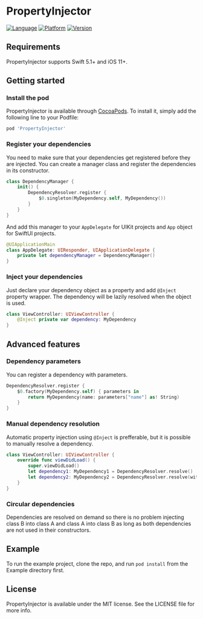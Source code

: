 # PropertyInjector

<a href="https://swift.org"><img src="https://img.shields.io/badge/language-Swift%205.2-ee5137.svg" alt="Language" /></a>
<a href="https://developer.apple.com/ios"><img src="https://img.shields.io/badge/platform-iOS%2011+-000000.svg" alt="Platform" /></a>
[![Version](https://img.shields.io/cocoapods/v/PropertyInjector.svg?style=flat)](https://cocoapods.org/pods/PropertyInjector)

## Requirements

PropertyInjector supports Swift 5.1+ and iOS 11+.

## Getting started

### Install the pod

PropertyInjector is available through [CocoaPods](https://cocoapods.org). To install
it, simply add the following line to your Podfile:

```ruby
pod 'PropertyInjector'
```

### Register your dependencies

You need to make sure that your dependencies get registered before they are injected. You can create a manager class and register the dependencies in its constructor.

```swift
class DependencyManager {
    init() {
        DependencyResolver.register {
            $0.singleton(MyDependency.self, MyDependency())
        }
    }
}
```

And add this manager to your `AppDelegate` for UIKit projects and `App` object for SwiftUI projects.

```swift
@UIApplicationMain
class AppDelegate: UIResponder, UIApplicationDelegate {
    private let dependencyManager = DependencyManager()
}
```

### Inject your dependencies

Just declare your dependency object as a property and add `@Inject` property wrapper. The dependency will be lazily resolved when the object is used.

```swift
class ViewController: UIViewController {
    @Inject private var dependency: MyDependency
}
```

## Advanced features

### Dependency parameters

You can register a dependency with parameters.

```swift
DependencyResolver.register {
	$0.factory(MyDependency.self) { parameters in
		return MyDependency(name: parameters["name"] as! String)
	}
}
```

### Manual dependency resolution

Automatic property injection using `@Inject` is prefferable, but it is possible to manually resolve a dependency.

```swift
class ViewController: UIViewController {
    override func viewDidLoad() {
        super.viewDidLoad()
        let dependency1: MyDependency1 = DependencyResolver.resolve()
        let dependency2: MyDependency2 = DependencyResolver.resolve(with: ["uuid": UUID().uuidString])
    }
}
```

### Circular dependencies

Dependencies are resolved on demand so there is no problem injecting class B into class A and class A into class B as long as both dependencies are not used in their constructors.

## Example

To run the example project, clone the repo, and run `pod install` from the Example directory first.

## License

PropertyInjector is available under the MIT license. See the LICENSE file for more info.
